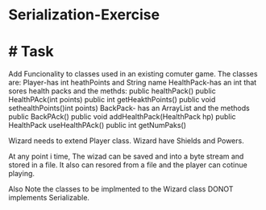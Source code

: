 # Serialization-Exercise

# # Task
Add Funcionality to classes used in an existing comuter game. The classes are:
  Player-has int heathPoints and String name
  HealthPack-has an int that sores health packs and the methds:
    public healthPack()
    public HealthPAck(int points)
    public int getHeakthPoints()
    public void sethealthPoints()int points)
   BackPack- has an ArrayList<HealthPack> and the methods
    public BackPAck()
    public void addHealthPack(HealthPack hp)
    public HealthPack useHealthPAck()
    public int getNumPaks()

Wizard needs to extend Player class. Wizard have Shields and Powers.

At any point i time, The wizad can be saved and into a byte stream and stored in a file.
It also can resored from a file and the player can cotinue playing.

Also Note the classes to be implmented to the Wizard class DONOT implements Serializable.
